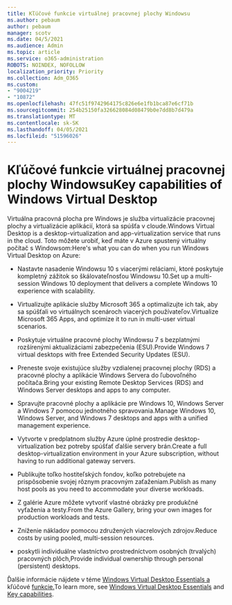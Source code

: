 ```yaml
---
title: Kľúčové funkcie virtuálnej pracovnej plochy Windowsu
ms.author: pebaum
author: pebaum
manager: scotv
ms.date: 04/5/2021
ms.audience: Admin
ms.topic: article
ms.service: o365-administration
ROBOTS: NOINDEX, NOFOLLOW
localization_priority: Priority
ms.collection: Adm_O365
ms.custom:
- "9004219"
- "10872"
ms.openlocfilehash: 47fc51f9742964175c826e6e1fb1bca87e6cf71b
ms.sourcegitcommit: 254b25150fa326628084d08479b0e7dd8b7d479a
ms.translationtype: MT
ms.contentlocale: sk-SK
ms.lasthandoff: 04/05/2021
ms.locfileid: "51596026"
---
```

# <a name="key-capabilities-of-windows-virtual-desktop"></a><span data-ttu-id="bcfac-102">Kľúčové funkcie virtuálnej pracovnej plochy Windowsu</span><span class="sxs-lookup"><span data-stu-id="bcfac-102">Key capabilities of Windows Virtual Desktop</span></span>


<span data-ttu-id="bcfac-103">Virtuálna pracovná plocha pre Windows je služba virtualizácie pracovnej plochy a virtualizácie aplikácií, ktorá sa spúšťa v cloude.</span><span class="sxs-lookup"><span data-stu-id="bcfac-103">Windows Virtual Desktop is a desktop-virtualization and app-virtualization service that runs in the cloud.</span></span> <span data-ttu-id="bcfac-104">Toto môžete urobiť, keď máte v Azure spustený virtuálny počítač s Windowsom:</span><span class="sxs-lookup"><span data-stu-id="bcfac-104">Here's what you can do when you run Windows Virtual Desktop on Azure:</span></span>

- <span data-ttu-id="bcfac-105">Nastavte nasadenie Windowsu 10 s viacerými reláciami, ktoré poskytuje kompletný zážitok so škálovateľnosťou Windowsu 10.</span><span class="sxs-lookup"><span data-stu-id="bcfac-105">Set up a multi-session Windows 10 deployment that delivers a complete Windows 10 experience with scalability.</span></span>

- <span data-ttu-id="bcfac-106">Virtualizujte aplikácie služby Microsoft 365 a optimalizujte ich tak, aby sa spúšťali vo virtuálnych scenároch viacerých používateľov.</span><span class="sxs-lookup"><span data-stu-id="bcfac-106">Virtualize Microsoft 365 Apps, and optimize it to run in multi-user virtual scenarios.</span></span>

- <span data-ttu-id="bcfac-107">Poskytuje virtuálne pracovné plochy Windowsu 7 s bezplatnými rozšírenými aktualizáciami zabezpečenia (ESU).</span><span class="sxs-lookup"><span data-stu-id="bcfac-107">Provide Windows 7 virtual desktops with free Extended Security Updates (ESU).</span></span>

- <span data-ttu-id="bcfac-108">Preneste svoje existujúce služby vzdialenej pracovnej plochy (RDS) a pracovné plochy a aplikácie Windows Servera do ľubovoľného počítača.</span><span class="sxs-lookup"><span data-stu-id="bcfac-108">Bring your existing Remote Desktop Services (RDS) and Windows Server desktops and apps to any computer.</span></span>

- <span data-ttu-id="bcfac-109">Spravujte pracovné plochy a aplikácie pre Windows 10, Windows Server a Windows 7 pomocou jednotného spravovania.</span><span class="sxs-lookup"><span data-stu-id="bcfac-109">Manage Windows 10, Windows Server, and Windows 7 desktops and apps with a unified management experience.</span></span> 

- <span data-ttu-id="bcfac-110">Vytvorte v predplatnom služby Azure úplné prostredie desktop-virtualization bez potreby spúšťať ďalšie servery brán.</span><span class="sxs-lookup"><span data-stu-id="bcfac-110">Create a full desktop-virtualization environment in your Azure subscription, without having to run additional gateway servers.</span></span>

- <span data-ttu-id="bcfac-111">Publikujte toľko hostiteľských fondov, koľko potrebujete na prispôsobenie svojej rôznym pracovným zaťaženiam.</span><span class="sxs-lookup"><span data-stu-id="bcfac-111">Publish as many host pools as you need to accommodate your diverse workloads.</span></span>

- <span data-ttu-id="bcfac-112">Z galérie Azure môžete vytvoriť vlastné obrázky pre produkčné vyťaženia a testy.</span><span class="sxs-lookup"><span data-stu-id="bcfac-112">From the Azure Gallery, bring your own images for production workloads and tests.</span></span> 

- <span data-ttu-id="bcfac-113">Zníženie nákladov pomocou združených viacrelových zdrojov.</span><span class="sxs-lookup"><span data-stu-id="bcfac-113">Reduce costs by using pooled, multi-session resources.</span></span> 

- <span data-ttu-id="bcfac-114">poskytli individuálne vlastníctvo prostredníctvom osobných (trvalých) pracovných plôch,</span><span class="sxs-lookup"><span data-stu-id="bcfac-114">Provide individual ownership through personal (persistent) desktops.</span></span>

<span data-ttu-id="bcfac-115">Ďalšie informácie nájdete v téme [Windows Virtual Desktop Essentials a](https://go.microsoft.com/fwlink/?linkid=2127033) kľúčové [funkcie.](https://docs.microsoft.com/azure/virtual-desktop/overview#key-capabilities)</span><span class="sxs-lookup"><span data-stu-id="bcfac-115">To learn more, see [Windows Virtual Desktop Essentials](https://go.microsoft.com/fwlink/?linkid=2127033) and [Key capabilities](https://docs.microsoft.com/azure/virtual-desktop/overview#key-capabilities).</span></span>